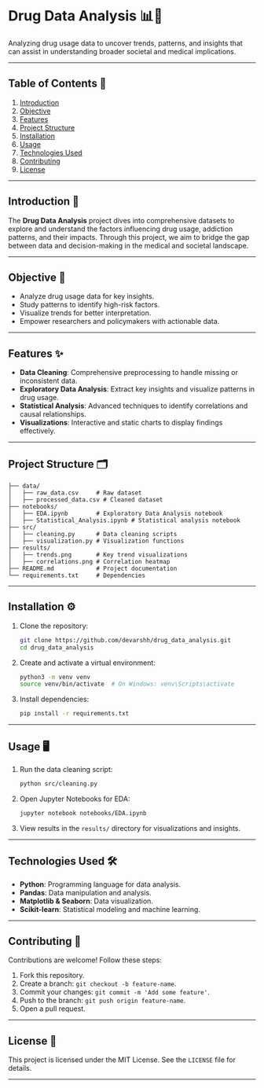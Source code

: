 
# Drug Data Analysis 📊💊

Analyzing drug usage data to uncover trends, patterns, and insights that can assist in understanding broader societal and medical implications.

---

## Table of Contents 📂

1. [Introduction](https://github.com/devarshh/drug_data_analysis?tab=readme-ov-file#introduction-)
2. [Objective](#objective)
3. [Features](#features)
4. [Project Structure](#project-structure)
5. [Installation](#installation)
6. [Usage](#usage)
7. [Technologies Used](#technologies-used)
8. [Contributing](#contributing)
9. [License](#license)

---

## Introduction 🧠

The **Drug Data Analysis** project dives into comprehensive datasets to explore and understand the factors influencing drug usage, addiction patterns, and their impacts. Through this project, we aim to bridge the gap between data and decision-making in the medical and societal landscape.

---

## Objective 🎯

- Analyze drug usage data for key insights.
- Study patterns to identify high-risk factors.
- Visualize trends for better interpretation.
- Empower researchers and policymakers with actionable data.

---

## Features ✨

- **Data Cleaning**: Comprehensive preprocessing to handle missing or inconsistent data.
- **Exploratory Data Analysis**: Extract key insights and visualize patterns in drug usage.
- **Statistical Analysis**: Advanced techniques to identify correlations and causal relationships.
- **Visualizations**: Interactive and static charts to display findings effectively.

---

## Project Structure 🗂️

```
├── data/
│   ├── raw_data.csv     # Raw dataset
│   ├── processed_data.csv # Cleaned dataset
├── notebooks/
│   ├── EDA.ipynb        # Exploratory Data Analysis notebook
│   ├── Statistical_Analysis.ipynb # Statistical analysis notebook
├── src/
│   ├── cleaning.py      # Data cleaning scripts
│   ├── visualization.py # Visualization functions
├── results/
│   ├── trends.png       # Key trend visualizations
│   ├── correlations.png # Correlation heatmap
├── README.md            # Project documentation
└── requirements.txt     # Dependencies
```

---

## Installation ⚙️

1. Clone the repository:
   ```bash
   git clone https://github.com/devarshh/drug_data_analysis.git
   cd drug_data_analysis
   ```

2. Create and activate a virtual environment:
   ```bash
   python3 -m venv venv
   source venv/bin/activate  # On Windows: venv\Scripts\activate
   ```

3. Install dependencies:
   ```bash
   pip install -r requirements.txt
   ```

---

## Usage 🖥️

1. Run the data cleaning script:
   ```bash
   python src/cleaning.py
   ```

2. Open Jupyter Notebooks for EDA:
   ```bash
   jupyter notebook notebooks/EDA.ipynb
   ```

3. View results in the `results/` directory for visualizations and insights.

---

## Technologies Used 🛠️

- **Python**: Programming language for data analysis.
- **Pandas**: Data manipulation and analysis.
- **Matplotlib & Seaborn**: Data visualization.
- **Scikit-learn**: Statistical modeling and machine learning.

---

## Contributing 🤝

Contributions are welcome! Follow these steps:

1. Fork this repository.
2. Create a branch: `git checkout -b feature-name`.
3. Commit your changes: `git commit -m 'Add some feature'`.
4. Push to the branch: `git push origin feature-name`.
5. Open a pull request.

---

## License 📜

This project is licensed under the MIT License. See the `LICENSE` file for details.

---
